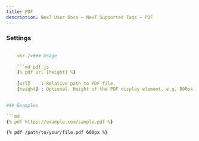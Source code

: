 ```yaml
---
title: PDF
description: NexT User Docs – NexT Supported Tags – PDF
---
```

### Settings

```yml next/_config.yml pdf: enable: true # Default height height: 500px pdfobject: # Use 2.1.1 as default, jsdelivr as default CDN, works everywhere even in China cdn: //cdn.jsdelivr.net/npm/pdfobject@2.1.1/pdfobject.min.js # CDNJS, provided by cloudflare, maybe the best CDN, but not works in China #cdn: //cdnjs.cloudflare.com/ajax/libs/pdfobject/2.1.1/pdfobject.min.js

    <br />### Usage
    
    ```md pdf.js
    {% pdf url [height] %}
    
    [url]    : Relative path to PDF file.
    [height] : Optional. Height of the PDF display element, e.g. 800px.
    

### Examples

```md
{% pdf https://example.com/sample.pdf %}
```

```md
{% pdf /path/to/your/file.pdf 600px %}
```
